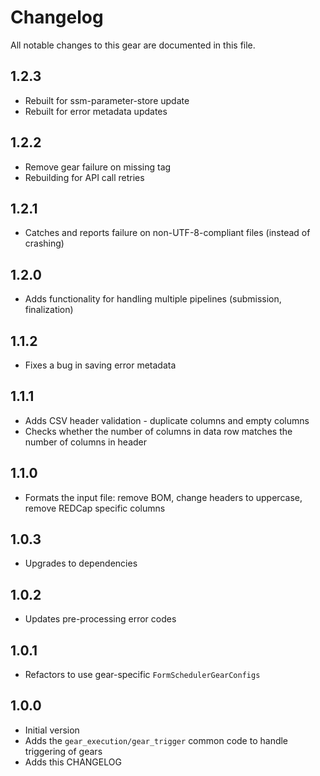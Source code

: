 # Changelog

All notable changes to this gear are documented in this file.

## 1.2.3
* Rebuilt for ssm-parameter-store update
* Rebuilt for error metadata updates
  
## 1.2.2
* Remove gear failure on missing tag
* Rebuilding for API call retries

## 1.2.1
* Catches and reports failure on non-UTF-8-compliant files (instead of crashing)

## 1.2.0
* Adds functionality for handling multiple pipelines (submission, finalization)

## 1.1.2
* Fixes a bug in saving error metadata
  
## 1.1.1
* Adds CSV header validation - duplicate columns and empty columns
* Checks whether the number of columns in data row matches the number of columns in header
  
## 1.1.0
* Formats the input file: remove BOM, change headers to uppercase, remove REDCap specific columns
  
## 1.0.3
* Upgrades to dependencies
  
## 1.0.2
* Updates pre-processing error codes
  
## 1.0.1
* Refactors to use gear-specific `FormSchedulerGearConfigs`

## 1.0.0

* Initial version
* Adds the `gear_execution/gear_trigger` common code to handle triggering of gears
* Adds this CHANGELOG
